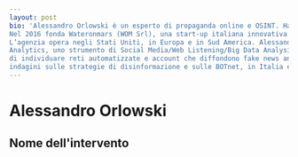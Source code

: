 ```yaml
---
layout: post
bio: 'Alessandro Orlowski è un esperto di propaganda online e OSINT. Ha cominciato a lavorare nel mondo della comunicazione in Italia e nel Regno Unito dall’età di 22 anni. 
Nel 2016 fonda Wateronmars (WOM Srl), una start-up italiana innovativa e un’agenzia specializzata nell’analisi dei dati, il cui obiettivo è implementare strategie di comunicazione data-driven per enti governativi o politici, organizzazioni non governative e vari brand.
L’agenzia opera negli Stati Uniti, in Europa e in Sud America. Alessandro Orlowski con un team di sviluppatori ha creato Metatron
Analytics, uno strumento di Social Media/Web Listening/Big Data Analysis che consente di monitorare le reti sociali e che consente
di individuare reti automatizzate e account che diffondono fake news analizzando così come queste informazioni sono diventate virali. Negli ultimi due anni Alex Orlowski è stato più volte citato dai media italiani ed europei per le sue
indagini sulle strategie di disinformazione e sulle BOTnet, in Italia e in Spagna, e su come queste possano essere collegate alla propaganda russa. Ha anche scritto diversi articoli per la rivista Rolling Stone ed è stato ospite di Report,di Fanpage, Piazza Pulita e SkyTG24.'
---
```

# Alessandro Orlowski
## Nome dell'intervento
